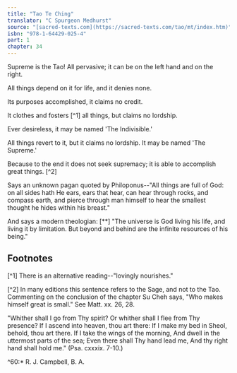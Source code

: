 ```yaml
---
title: "Tao Te Ching"
translator: "C Spurgeon Medhurst"
source: "[sacred-texts.com](https://sacred-texts.com/tao/mt/index.htm)"
isbn: "978-1-64429-025-4"
part: 1
chapter: 34
---
```

Supreme is the Tao! All pervasive; it can be on the left hand and on the right.

All things depend on it for life, and it denies none.

Its purposes accomplished, it claims no credit.

It clothes and fosters [^1] all things, but claims no lordship.

Ever desireless, it may be named 'The Indivisible.'

All things revert to it, but it claims no lordship. It may be named 'The Supreme.'

Because to the end it does not seek supremacy; it is able to accomplish great things. [^2]

Says an unknown pagan quoted by Philoponus--"All things are full of God: on all sides hath He ears, ears that hear, can hear through rocks, and compass earth, and pierce through man himself to hear the smallest thought he hides within his breast."

And says a modern theologian: [**] "The universe is God living his life, and living it by limitation. But beyond and behind are the infinite resources of his being."

## Footnotes

[^1] There is an alternative reading--"lovingly nourishes."

[^2] In many editions this sentence refers to the Sage, and not to the Tao. Commenting on the conclusion of the chapter Su Cheh says, "Who makes himself great is small." See Matt. xx. 26, 28.

"Whither shall I go from Thy spirit?
Or whither shall I flee from Thy presence?
If I ascend into heaven, thou art there:
If I make my bed in Sheol, behold, thou art there.
If I take the wings of the morning,
And dwell in the uttermost parts of the sea;
Even there shall Thy hand lead me,
And thy right hand shall hold me."
(Psa. cxxxix. 7-10.)

^60:\* R. J. Campbell, B. A.